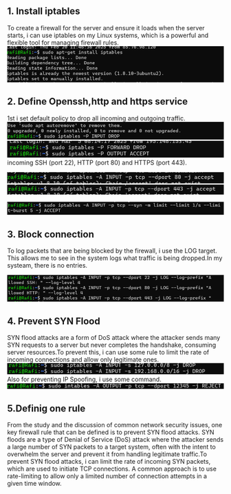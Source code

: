 ## 1. Install iptables
To create a firewall for the server and ensure it loads when the server starts, i can use iptables on my Linux systems, which is a powerful and flexible tool for managing firewall rules.
![](img/1.png)

## 2. Define Openssh,http and https service
1st i set default policy to drop all incoming and outgoing traffic.
![](img/2.png)
![](img/3.png)
incoming SSH (port 22), HTTP (port 80) and HTTPS (port 443).

![](img/4.png)
![](img/5.png)

![](img/66.png)

## 3. Block connection
To log packets that are being blocked by the firewall, i use the LOG target. This allows me to see in the system logs what traffic is being dropped.In my systeam, there is no entries.

![](img/6.png)
## 4. Prevent SYN Flood
SYN flood attacks are a form of DoS attack where the attacker sends many SYN requests to a server but never completes the handshake, consuming server resources.To prevent this, i can use some rule to limit the rate of incoming connections and allow only legitimate ones.
![](img/7.png)
Also for preventing IP Spoofing, i use some command.
![](img/8.png)

## 5.Definig one rule
From the study and the discussion of common network security issues, one key firewall rule that can be defined is to prevent SYN flood attacks. SYN floods are a type of Denial of Service (DoS) attack where the attacker sends a large number of SYN packets to a target system, often with the intent to overwhelm the server and prevent it from handling legitimate traffic.To prevent SYN flood attacks, i can limit the rate of incoming SYN packets, which are used to initiate TCP connections. A common approach is to use rate-limiting to allow only a limited number of connection attempts in a given time window.


